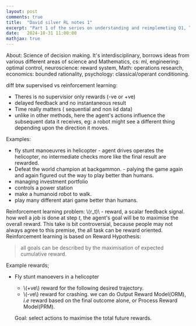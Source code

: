 ```yaml
---
layout: post
comments: true
title:  "David silver RL notes 1"
excerpt: "Part 1 of the series on understanding and reimplemeting O1, This blog I discuss and summarize the papers that might have been the backbone of O1 implementation."
date:   2024-10-31 11:00:00
mathjax: true
---
```

About:
Science of decision making. It's interdisciplinary, borrows ideas from various different areas of science and Mathematics, cs: ml, engineering: optimal control, neuroscience: reward system, Math: operations research, economics: bounded rationality, psychology: classical/operant conditioning. 

diff btw supervised vs reinforcement learning:
- Theres is no supervisior only rewards (-ve or +ve)
- delayed feedback and no instantaneous result
- Time really matters ( sequential and non iid data)
- unlike in other methods, here the agent's actions influence the subsequent data it receives, eg: a robot might see a different thing depending upon the direction it moves. 

Examples:
- fly stunt manoeuvres in helicopter - agent drives operates the helicopter, no intermediate checks more like the final result are rewarded.
- Defeat the world champion at backgammon. - palying the game again and again figured out the way to play better than humans.
-  managing investment portfolio
- controls a power station
- make a humanoid robot to walk. 
- play many different atari game better than humans. 

Reinforcement learning problem:
\\(r_t)\\ - reward, a scalar feedback signal. how well a job is done at step $t$, the agent's goal will be to maximise the overall reward. 
This take is bit controversial, because people may not always agree to this premise, the all task can be reward oriented. 
Reinforcement learning is based on Reward Hypothesis:

> all goals can be described by the maximisation of expected cumulative reward. 

Example rewards;
 - Fly stunt manoevers in a helicopter
	 -  \\(+ve\\) reward for the following desired trajectory. 
	 - \\(-ve\\) reward for crashing.
 we can do Output Reward Model(ORM), $i.e$ reward based on the final outcome alone, or Process Reward Model(PRM). 

	Goal: select actions to maximise the total future rewards.

